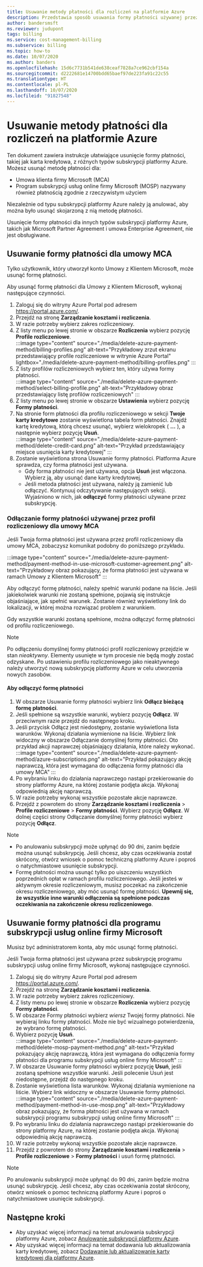 ```yaml
---
title: Usuwanie metody płatności dla rozliczeń na platformie Azure
description: Przedstawia sposób usuwania formy płatności używanej przez subskrypcję platformy Azure.
author: bandersmsft
ms.reviewer: judupont
tags: billing
ms.service: cost-management-billing
ms.subservice: billing
ms.topic: how-to
ms.date: 10/07/2020
ms.author: banders
ms.openlocfilehash: 15d6c7731b541de638ceaf7828a7ce962cbf154a
ms.sourcegitcommit: d2222681e14700bdd65baef97de223fa91c22c55
ms.translationtype: HT
ms.contentlocale: pl-PL
ms.lasthandoff: 10/07/2020
ms.locfileid: "91827548"
---
```

# <a name="delete-an-azure-billing-payment-method"></a>Usuwanie metody płatności dla rozliczeń na platformie Azure

Ten dokument zawiera instrukcje ułatwiające usunięcie formy płatności, takiej jak karta kredytowa, z różnych typów subskrypcji platformy Azure. Możesz usunąć metodę płatności dla:

- Umowa klienta firmy Microsoft (MCA)
- Program subskrypcji usług online firmy Microsoft (MOSP) nazywany również płatnością zgodnie z rzeczywistym użyciem

Niezależnie od typu subskrypcji platformy Azure należy ją anulować, aby można było usunąć skojarzoną z nią metodę płatności.

Usunięcie formy płatności dla innych typów subskrypcji platformy Azure, takich jak Microsoft Partner Agreement i umowa Enterprise Agreement, nie jest obsługiwane.

## <a name="delete-an-mca-payment-method"></a>Usuwanie formy płatności dla umowy MCA

Tylko użytkownik, który utworzył konto Umowy z Klientem Microsoft, może usunąć formę płatności.

Aby usunąć formę płatności dla Umowy z Klientem Microsoft, wykonaj następujące czynności.

1. Zaloguj się do witryny Azure Portal pod adresem https://portal.azure.com/.
1. Przejdź na stronę **Zarządzanie kosztami i rozliczenia**.
1. W razie potrzeby wybierz zakres rozliczeniowy.
1. Z listy menu po lewej stronie w obszarze **Rozliczenia** wybierz pozycję **Profile rozliczeniowe**.  
    :::image type="content" source="./media/delete-azure-payment-method/billing-profiles.png" alt-text="Przykładowy zrzut ekranu przedstawiający profile rozliczeniowe w witrynie Azure Portal" lightbox="./media/delete-azure-payment-method/billing-profiles.png" :::
1. Z listy profilów rozliczeniowych wybierz ten, który używa formy płatności.  
    :::image type="content" source="./media/delete-azure-payment-method/select-billing-profile.png" alt-text="Przykładowy obraz przedstawiający listę profilów rozliczeniowych" :::
1. Z listy menu po lewej stronie w obszarze **Ustawienia** wybierz pozycję **Formy płatności**.
1. Na stronie form płatności dla profilu rozliczeniowego w sekcji **Twoje karty kredytowe** zostanie wyświetlona tabela form płatności. Znajdź kartę kredytową, którą chcesz usunąć, wybierz wielokropek ( **…** ), a następnie wybierz pozycję **Usuń**.  
    :::image type="content" source="./media/delete-azure-payment-method/delete-credit-card.png" alt-text="Przykład przedstawiający miejsce usunięcia karty kredytowej" :::
1. Zostanie wyświetlona strona Usuwanie formy płatności. Platforma Azure sprawdza, czy forma płatności jest używana.
    - Gdy forma płatności nie jest używana, opcja **Usuń** jest włączona. Wybierz ją, aby usunąć dane karty kredytowej.
    - Jeśli metoda płatności jest używana, należy ją zamienić lub odłączyć. Kontynuuj odczytywanie następujących sekcji. Wyjaśniono w nich, jak **odłączyć** formy płatności używane przez subskrypcję.

### <a name="detach-payment-method-used-by-an-mca-billing-profile"></a>Odłączanie formy płatności używanej przez profil rozliczeniowy dla umowy MCA

Jeśli Twoja forma płatności jest używana przez profil rozliczeniowy dla umowy MCA, zobaczysz komunikat podobny do poniższego przykładu.

:::image type="content" source="./media/delete-azure-payment-method/payment-method-in-use-microsoft-customer-agreement.png" alt-text="Przykładowy obraz pokazujący, że forma płatności jest używana w ramach Umowy z Klientem Microsoft" :::

Aby odłączyć formę płatności, należy spełnić warunki podane na liście. Jeśli jakiekolwiek warunki nie zostaną spełnione, pojawią się instrukcje objaśniające, jak spełnić warunek. Zostanie również wyświetlony link do lokalizacji, w której można rozwiązać problem z warunkiem.

Gdy wszystkie warunki zostaną spełnione, można odłączyć formę płatności od profilu rozliczeniowego.

> [!NOTE]
> Po odłączeniu domyślnej formy płatności profil rozliczeniowy przejdzie w stan _nieaktywny_. Elementy usunięte w tym procesie nie będą mogły zostać odzyskane. Po ustawieniu profilu rozliczeniowego jako nieaktywnego należy utworzyć nową subskrypcję platformy Azure w celu utworzenia nowych zasobów.

#### <a name="to-detach-a-payment-method"></a>Aby odłączyć formę płatności

1. W obszarze Usuwanie formy płatności wybierz link **Odłącz bieżącą formę płatności**.
1. Jeśli spełnione są wszystkie warunki, wybierz pozycję **Odłącz**. W przeciwnym razie przejdź do następnego kroku.
1. Jeśli przycisk Odłącz jest niedostępny, zostanie wyświetlona lista warunków. Wykonaj działania wymienione na liście. Wybierz link widoczny w obszarze Odłączanie domyślnej formy płatności. Oto przykład akcji naprawczej objaśniający działania, które należy wykonać.  
    :::image type="content" source="./media/delete-azure-payment-method/azure-subscriptions.png" alt-text="Przykład pokazujący akcję naprawczą, która jest wymagana do odłączenia formy płatności dla umowy MCA" :::
1. Po wybraniu linku do działania naprawczego nastąpi przekierowanie do strony platformy Azure, na której zostanie podjęta akcja. Wykonaj odpowiednią akcję naprawczą.
1. W razie potrzeby wykonaj wszystkie pozostałe akcje naprawcze.
1. Przejdź z powrotem do strony **Zarządzanie kosztami i rozliczenia**  >  **Profile rozliczeniowe**  >  **Formy płatności**. Wybierz pozycję **Odłącz**. W dolnej części strony Odłączanie domyślnej formy płatności wybierz pozycję **Odłącz**.

> [!NOTE]
> - Po anulowaniu subskrypcji może upłynąć do 90 dni, zanim będzie można usunąć subskrypcję. Jeśli chcesz, aby czas oczekiwania został skrócony, otwórz wniosek o pomoc techniczną platformy Azure i poproś o natychmiastowe usunięcie subskrypcji.
> - Formę płatności można usunąć tylko po uiszczeniu wszystkich poprzednich opłat w ramach profilu rozliczeniowego. Jeśli jesteś w aktywnym okresie rozliczeniowym, musisz poczekać na zakończenie okresu rozliczeniowego, aby móc usunąć formę płatności. **Upewnij się, że wszystkie inne warunki odłączenia są spełnione podczas oczekiwania na zakończenie okresu rozliczeniowego**.

## <a name="delete-a-mosp-payment-method"></a>Usuwanie formy płatności dla programu subskrypcji usług online firmy Microsoft

Musisz być administratorem konta, aby móc usunąć formę płatności.

Jeśli Twoja forma płatności jest używana przez subskrypcję programu subskrypcji usług online firmy Microsoft, wykonaj następujące czynności.

1. Zaloguj się do witryny Azure Portal pod adresem https://portal.azure.com/.
1. Przejdź na stronę **Zarządzanie kosztami i rozliczenia**.
1. W razie potrzeby wybierz zakres rozliczeniowy.
1. Z listy menu po lewej stronie w obszarze **Rozliczenia** wybierz pozycję **Formy płatności**.
1. W obszarze Formy płatności wybierz _wiersz_ Twojej formy płatności. Nie wybieraj linku formy płatności. Może nie być wizualnego potwierdzenia, że wybrano formę płatności.
1. Wybierz pozycję **Usuń**.  
    :::image type="content" source="./media/delete-azure-payment-method/delete-mosp-payment-method.png" alt-text="Przykład pokazujący akcję naprawczą, która jest wymagana do odłączenia formy płatności dla programu subskrypcji usług online firmy Microsoft" :::
1. W obszarze Usuwanie formy płatności wybierz pozycję **Usuń**, jeśli zostaną spełnione wszystkie warunki. Jeśli polecenie Usuń jest niedostępne, przejdź do następnego kroku.
1. Zostanie wyświetlona lista warunków. Wykonaj działania wymienione na liście. Wybierz link widoczny w obszarze Usuwanie formy płatności.  
    :::image type="content" source="./media/delete-azure-payment-method/payment-method-in-use-mosp.png" alt-text="Przykładowy obraz pokazujący, że forma płatności jest używana w ramach subskrypcji programu subskrypcji usług online firmy Microsoft" :::
1. Po wybraniu linku do działania naprawczego nastąpi przekierowanie do strony platformy Azure, na której zostanie podjęta akcja. Wykonaj odpowiednią akcję naprawczą.
1. W razie potrzeby wykonaj wszystkie pozostałe akcje naprawcze.
1. Przejdź z powrotem do strony **Zarządzanie kosztami i rozliczenia**  >  **Profile rozliczeniowe**  >  **Formy płatności** i usuń formę płatności.

> [!NOTE]
> Po anulowaniu subskrypcji może upłynąć do 90 dni, zanim będzie można usunąć subskrypcję. Jeśli chcesz, aby czas oczekiwania został skrócony, otwórz wniosek o pomoc techniczną platformy Azure i poproś o natychmiastowe usunięcie subskrypcji.

## <a name="next-steps"></a>Następne kroki

- Aby uzyskać więcej informacji na temat anulowania subskrypcji platformy Azure, zobacz [Anulowanie subskrypcji platformy Azure](cancel-azure-subscription.md).
- Aby uzyskać więcej informacji na temat dodawania lub aktualizowania karty kredytowej, zobacz [Dodawanie lub aktualizowanie karty kredytowej dla platformy Azure](change-credit-card.md).